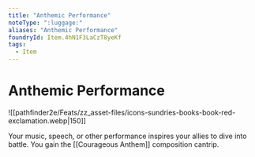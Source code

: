 ```yaml
---
title: "Anthemic Performance"
noteType: ":luggage:"
aliases: "Anthemic Performance"
foundryId: Item.4hN1F3LaCzT8yeKf
tags:
  - Item
---
```


# Anthemic Performance
![[pathfinder2e/Feats/zz_asset-files/icons-sundries-books-book-red-exclamation.webp|150]]

Your music, speech, or other performance inspires your allies to dive into battle. You gain the [[Courageous Anthem]] composition cantrip.
